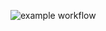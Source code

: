 ![example workflow](https://github.com/Okulov-Dmitriy/yamdb_final/actions/workflows/yamdb_workflow.yml/badge.svg)
